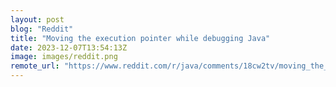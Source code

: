 ```yaml
---
layout: post
blog: "Reddit"
title: "Moving the execution pointer while debugging Java"
date: 2023-12-07T13:54:13Z
image: images/reddit.png
remote_url: "https://www.reddit.com/r/java/comments/18cw2tv/moving_the_execution_pointer_while_debugging_java/"
---
```

